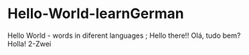 # Hello-World-learnGerman
Hello World - words in diferent languages ;
Hello there!!
Olá, tudo bem?
Holla! 2-Zwei
